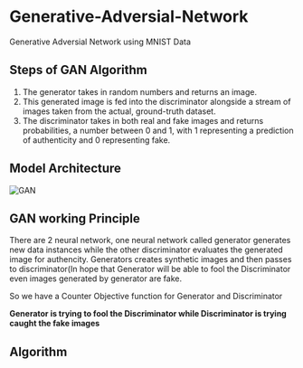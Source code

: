 # Generative-Adversial-Network
Generative Adversial Network using MNIST Data

## Steps of GAN Algorithm

1. The generator takes in random numbers and returns an image.
2. This generated image is fed into the discriminator alongside a stream of images taken from the actual, ground-truth dataset.
3. The discriminator takes in both real and fake images and returns probabilities, a number between 0 and 1, with 1 representing a prediction of authenticity and 0 representing fake.

## Model Architecture 
![GAN](https://user-images.githubusercontent.com/21220616/55735343-c751a680-5a3e-11e9-8a15-ec8470b01085.png)

## GAN working Principle
There are 2 neural network, one neural network called generator generates new data instances while the other discriminator 
evaluates the generated image for authencity. Generators creates synthetic images and then passes to discriminator(In hope that
Generator will be able to fool the Discriminator even images generated by generator are fake.

So we have a Counter Objective function for Generator and Discriminator

**Generator is trying to fool the Discriminator while Discriminator is trying caught the fake images**

## Algorithm




